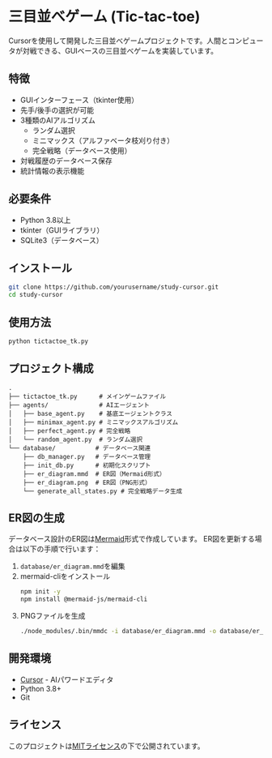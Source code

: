 # 三目並べゲーム (Tic-tac-toe)

Cursorを使用して開発した三目並べゲームプロジェクトです。人間とコンピュータが対戦できる、GUIベースの三目並べゲームを実装しています。

## 特徴

- GUIインターフェース（tkinter使用）
- 先手/後手の選択が可能
- 3種類のAIアルゴリズム
  - ランダム選択
  - ミニマックス（アルファベータ枝刈り付き）
  - 完全戦略（データベース使用）
- 対戦履歴のデータベース保存
- 統計情報の表示機能

## 必要条件

- Python 3.8以上
- tkinter（GUIライブラリ）
- SQLite3（データベース）

## インストール

```bash
git clone https://github.com/yourusername/study-cursor.git
cd study-cursor
```

## 使用方法

```bash
python tictactoe_tk.py
```

## プロジェクト構成

```
.
├── tictactoe_tk.py      # メインゲームファイル
├── agents/              # AIエージェント
│   ├── base_agent.py    # 基底エージェントクラス
│   ├── minimax_agent.py # ミニマックスアルゴリズム
│   ├── perfect_agent.py # 完全戦略
│   └── random_agent.py  # ランダム選択
└── database/           # データベース関連
    ├── db_manager.py   # データベース管理
    ├── init_db.py      # 初期化スクリプト
    ├── er_diagram.mmd  # ER図（Mermaid形式）
    ├── er_diagram.png  # ER図（PNG形式）
    └── generate_all_states.py # 完全戦略データ生成
```

## ER図の生成

データベース設計のER図は[Mermaid](https://mermaid.js.org/)形式で作成しています。
ER図を更新する場合は以下の手順で行います：

1. `database/er_diagram.mmd`を編集
2. mermaid-cliをインストール
   ```bash
   npm init -y
   npm install @mermaid-js/mermaid-cli
   ```
3. PNGファイルを生成
   ```bash
   ./node_modules/.bin/mmdc -i database/er_diagram.mmd -o database/er_diagram.png -c database/config.json -b transparent -w 1200 -H 800
   ```

## 開発環境

- [Cursor](https://cursor.sh/) - AIパワードエディタ
- Python 3.8+
- Git

## ライセンス

このプロジェクトは[MITライセンス](LICENSE)の下で公開されています。
